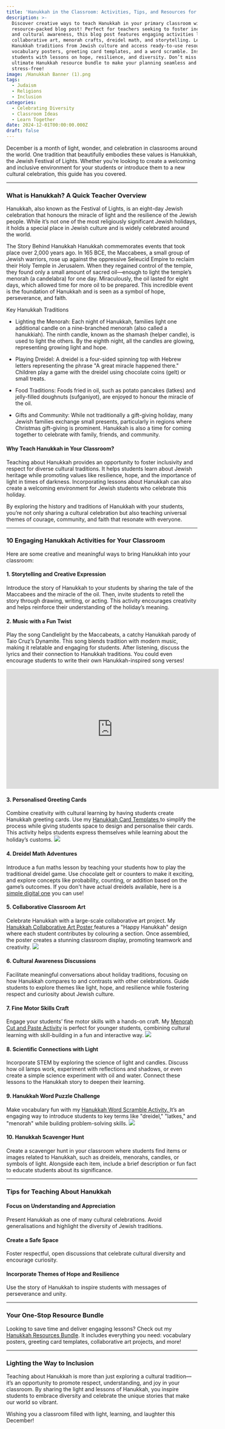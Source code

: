 ```yaml
---
title: 'Hanukkah in the Classroom: Activities, Tips, and Resources for Teachers'
description: >-
  Discover creative ways to teach Hanukkah in your primary classroom with this
  resource-packed blog post! Perfect for teachers seeking to foster inclusivity
  and cultural awareness, this blog post features engaging activities like
  collaborative art, menorah crafts, dreidel math, and storytelling. Learn about
  Hanukkah traditions from Jewish culture and access ready-to-use resources like
  vocabulary posters, greeting card templates, and a word scramble. Inspire your
  students with lessons on hope, resilience, and diversity. Don’t miss the
  ultimate Hanukkah resource bundle to make your planning seamless and
  stress-free!
image: /Hanukkah Banner (1).png
tags:
  - Judaism
  - Religions
  - Inclusion
categories:
  - Celebrating Diversity
  - Classroom Ideas
  - Learn Together
date: 2024-12-01T00:00:00.000Z
draft: false
---
```


December is a month of light, wonder, and celebration in classrooms around the world. One tradition that beautifully embodies these values is Hanukkah, the Jewish Festival of Lights. Whether you’re looking to create a welcoming and inclusive environment for your students or introduce them to a new cultural celebration, this guide has you covered.

***

### What is Hanukkah? A Quick Teacher Overview

Hanukkah, also known as the Festival of Lights, is an eight-day Jewish celebration that honours the miracle of light and the resilience of the Jewish people. While it’s not one of the most religiously significant Jewish holidays, it holds a special place in Jewish culture and is widely celebrated around the world.

The Story Behind Hanukkah
Hanukkah commemorates events that took place over 2,000 years ago. In 165 BCE, the Maccabees, a small group of Jewish warriors, rose up against the oppressive Seleucid Empire to reclaim their Holy Temple in Jerusalem. When they regained control of the temple, they found only a small amount of sacred oil—enough to light the temple’s menorah (a candelabra) for one day. Miraculously, the oil lasted for eight days, which allowed time for more oil to be prepared. This incredible event is the foundation of Hanukkah and is seen as a symbol of hope, perseverance, and faith.

Key Hanukkah Traditions

* Lighting the Menorah: Each night of Hanukkah, families light one additional candle on a nine-branched menorah (also called a hanukkiah). The ninth candle, known as the shamash (helper candle), is used to light the others. By the eighth night, all the candles are glowing, representing growing light and hope.

* Playing Dreidel: A dreidel is a four-sided spinning top with Hebrew letters representing the phrase "A great miracle happened there." Children play a game with the dreidel using chocolate coins (gelt) or small treats.

* Food Traditions: Foods fried in oil, such as potato pancakes (latkes) and jelly-filled doughnuts (sufganiyot), are enjoyed to honour the miracle of the oil.

* Gifts and Community: While not traditionally a gift-giving holiday, many Jewish families exchange small presents, particularly in regions where Christmas gift-giving is prominent. Hanukkah is also a time for coming together to celebrate with family, friends, and community.

#### Why Teach Hanukkah in Your Classroom?

Teaching about Hanukkah provides an opportunity to foster inclusivity and respect for diverse cultural traditions. It helps students learn about Jewish heritage while promoting values like resilience, hope, and the importance of light in times of darkness. Incorporating lessons about Hanukkah can also create a welcoming environment for Jewish students who celebrate this holiday.

By exploring the history and traditions of Hanukkah with your students, you’re not only sharing a cultural celebration but also teaching universal themes of courage, community, and faith that resonate with everyone.

***

### 10 Engaging Hanukkah Activities for Your Classroom

Here are some creative and meaningful ways to bring Hanukkah into your classroom:

#### 1. Storytelling and Creative Expression

Introduce the story of Hanukkah to your students by sharing the tale of the Maccabees and the miracle of the oil. Then, invite students to retell the story through drawing, writing, or acting. This activity encourages creativity and helps reinforce their understanding of the holiday’s meaning.

#### 2. Music with a Fun Twist

Play the song Candlelight by the Maccabeats, a catchy Hanukkah parody of Taio Cruz’s Dynamite. This song blends tradition with modern music, making it relatable and engaging for students. After listening, discuss the lyrics and their connection to Hanukkah traditions. You could even encourage students to write their own Hanukkah-inspired song verses! 

<center>
<iframe width="560" height="315" src="https://www.youtube.com/embed/qSJCSR4MuhU?si=pUT5UMwgnbRQFNXS" title="YouTube video player" frameborder="0" allow="accelerometer; autoplay; clipboard-write; encrypted-media; gyroscope; picture-in-picture; web-share" referrerpolicy="strict-origin-when-cross-origin" allowfullscreen></iframe>
</center>

#### 3. Personalised Greeting Cards

Combine creativity with cultural learning by having students create Hanukkah greeting cards. Use my [Hanukkah Card Templates ](https://www.teacherspayteachers.com/Product/Hanukkah-Card-Templates-8849451?utm_source=My%20Blog\&utm_campaign=Hanukkah%20Blogpost)to simplify the process while giving students space to design and personalise their cards. This activity helps students express themselves while learning about the holiday’s customs. ![](/Hanukkah-Card-Templates-1.png)

#### 4. Dreidel Math Adventures

Introduce a fun maths lesson by teaching your students how to play the traditional dreidel game. Use chocolate gelt or counters to make it exciting, and explore concepts like probability, counting, or addition based on the game’s outcomes.  If you don't have actual dreidels available, here is a [simple digital one](https://g.co/kgs/5YtwAZi) you can use!

#### 5. Collaborative Classroom Art

Celebrate Hanukkah with a large-scale collaborative art project. My [Hanukkah Collaborative Art Poster ](https://www.teacherspayteachers.com/Product/Hanukkah-Collaborative-Art-Chanukah-Coloring-Project-10418527?utm_source=My%20Blog\&utm_campaign=Hanukkah%20Blogpost)features a "Happy Hanukkah" design where each student contributes by colouring a section. Once assembled, the poster creates a stunning classroom display, promoting teamwork and creativity. ![](</Hanukkah Collaborative Art Project.png>)

#### 6. Cultural Awareness Discussions

Facilitate meaningful conversations about holiday traditions, focusing on how Hanukkah compares to and contrasts with other celebrations. Guide students to explore themes like light, hope, and resilience while fostering respect and curiosity about Jewish culture.

#### 7. Fine Motor Skills Craft

Engage your students’ fine motor skills with a hands-on craft. My [Menorah Cut and Paste Activity](https://www.teacherspayteachers.com/Product/Menorah-Cut-and-Paste-Hanukkah-Craft-Chanukah-Fine-Motor-Skills-Activity-8842762?utm_source=My%20Blog\&utm_campaign=Hanukkah%20Blogpost) is perfect for younger students, combining cultural learning with skill-building in a fun and interactive way. ![](/Menorah-cut-and-paste-craft-1.png)

#### 8. Scientific Connections with Light

Incorporate STEM by exploring the science of light and candles. Discuss how oil lamps work, experiment with reflections and shadows, or even create a simple science experiment with oil and water. Connect these lessons to the Hanukkah story to deepen their learning.

#### 9. Hanukkah Word Puzzle Challenge  

Make vocabulary fun with my [Hanukkah Word Scramble Activity. ](https://www.teacherspayteachers.com/Product/Hanukkah-Word-Scramble-Activity-12470813?utm_source=My%20Blog\&utm_campaign=Hanukkah%20Blogpost)It’s an engaging way to introduce students to key terms like "dreidel," "latkes," and "menorah" while building problem-solving skills. ![](/Hanukkah_Word_Scramble_1.png)

#### 10. Hanukkah Scavenger Hunt  

Create a scavenger hunt in your classroom where students find items or images related to Hanukkah, such as dreidels, menorahs, candles, or symbols of light. Alongside each item, include a brief description or fun fact to educate students about its significance.

***

### Tips for Teaching About Hanukkah

#### Focus on Understanding and Appreciation

Present Hanukkah as one of many cultural celebrations. Avoid generalisations and highlight the diversity of Jewish traditions.

#### Create a Safe Space

Foster respectful, open discussions that celebrate cultural diversity and encourage curiosity.

#### Incorporate Themes of Hope and Resilience

Use the story of Hanukkah to inspire students with messages of perseverance and unity.

***

### Your One-Stop Resource Bundle

Looking to save time and deliver engaging lessons? Check out my [Hanukkah Resources Bundle](https://www.teacherspayteachers.com/Product/Hanukkah-Resources-Bundle-8869602?utm_source=My%20Blog\&utm_campaign=Hanukkah%20Blogpost). It includes everything you need: vocabulary posters, greeting card templates, collaborative art projects, and more!

***

### Lighting the Way to Inclusion

Teaching about Hanukkah is more than just exploring a cultural tradition—it’s an opportunity to promote respect, understanding, and joy in your classroom. By sharing the light and lessons of Hanukkah, you inspire students to embrace diversity and celebrate the unique stories that make our world so vibrant.

Wishing you a classroom filled with light, learning, and laughter this December!
